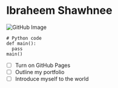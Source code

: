 # Ibraheem Shawhnee
![GitHub Image](https://github.githubassets.com/images/modules/logos_page/GitHub-Mark.png)
```
# Python code
def main():
  pass
main()  
```
- [ ] Turn on GitHub Pages
- [ ] Outline my portfolio
- [ ] Introduce myself to the world
